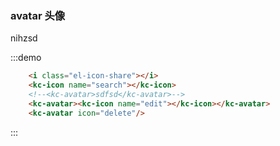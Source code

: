 ### avatar 头像
nihzsd

:::demo
```html
	<i class="el-icon-share"></i>
	<kc-icon name="search"></kc-icon>
	<!--<kc-avatar>sdfsd</kc-avatar>-->
	<kc-avatar><kc-icon name="edit"></kc-icon></kc-avatar>
	<kc-avatar icon="delete"/>
```
:::
